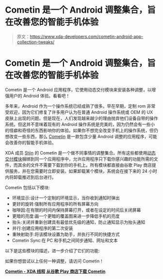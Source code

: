 # Cometin 是一个 Android 调整集合，旨在改善您的智能手机体验

> 原文：<https://www.xda-developers.com/cometin-android-app-collection-tweaks/>

# Cometin 是一个 Android 调整集合，旨在改善您的智能手机体验

Cometin 是一个 Android 应用程序，它使用动态交付模块来安装各种调整，以增强用户的 Android 体验。看看吧！

多年来，Android 作为一个操作系统已经成熟了很多。早在早期，定制 rom 非常受欢迎，因为它们修复了许多用户认为在普通 Android 操作系统或 OEM 的 UX 皮肤上出现的问题。但是现在，人们发现越来越少的理由抛弃他们设备自带的操作系统。但这并不意味着现有的 Android 操作系统是完美的，因为仍然会有一些小的怪癖和奇怪的东西影响你的体验。如果你不想完全改变手机上的操作系统，但仍想改变一些东西，那么 [Cometin](https://forum.xda-developers.com/android/apps-games/cometin-t3982825) 是一款包含少量 Android 调整的应用程序，可能会改善你的智能手机体验。

XDA 成员 [Stjin](https://forum.xda-developers.com/member.php?u=6171767) 的 Cometin 是一个做不同事情的调整集合。所有这些都使用[动态交付模块](https://developer.android.com/studio/projects/dynamic-delivery#customize_delivery)捆绑到同一个应用程序中，允许应用程序只下载你感兴趣的功能所需的文件，而其余的文件不需要下载到你的手机上。所有模块都直接由谷歌 Play 商店提供服务，并在您需要时立即安装。如果卸载某个模块，系统会在接下来的 24 小时内将卸载推迟到后台进行。

Cometin 包括以下模块:

*   环境显示:设计一个定制的环境显示，当你收到通知时弹出
*   更好的旋转:强制所有应用程序的所有屏幕方向
*   咖啡因:在有限的时间内保持屏幕打开，或者在设定的时间后关闭屏幕
*   更暗的亮度:画一个更暗的覆盖图来进一步降低手机的亮度
*   抬头:关闭并重新创建具有最低优先级的通知，防止通知显示为抬头通知
*   并行:创建应用程序的第二次安装
*   重映射助手:将该模块设置为助手，并执行不同的快捷方式
*   Cometin Sync:在 PC 和手机之间同步通知、网址和文本

以下是这些模块的描述，进一步介绍了它们的功能:

如果你想尝试以上任何一种调整，请访问 Cometin！

**[Cometin - XDA 线程](https://forum.xda-developers.com/android/apps-games/cometin-t3982825) [从谷歌 Play 商店下载 Cometin](https://play.google.com/store/apps/details?id=host.stjin.cometin)**